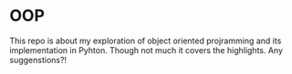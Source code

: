 # OOP
This repo is about my exploration of object oriented projramming and its implementation in Pyhton. Though not much it covers the highlights. Any suggenstions?!
